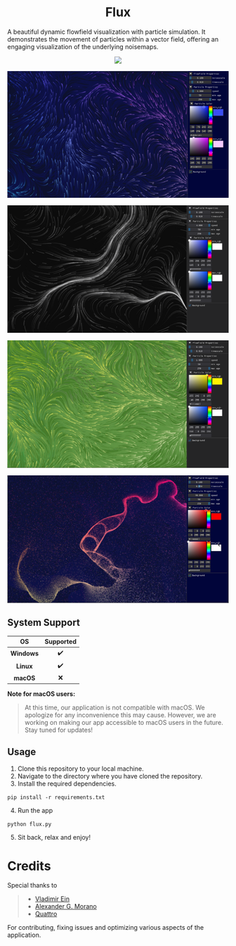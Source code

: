 ﻿<h1 align='center'>Flux</h1>
A beautiful dynamic flowfield visualization with particle simulation. It demonstrates the movement of particles within a vector field, offering an engaging visualization of the underlying noisemaps.
<p align='center'>
    <img src='assets\flux4-gif.gif'>
</p>
<p align='center'>
    <img src='assets\flux1.png'>
</p>
<p align='center'>
    <img src='assets\flux2.png'>
</p>
<p align='center'>
    <img src='assets\flux3.png'>
</p>
<p align='center'>
    <img src='assets\flux5.png'>
</p>

## System Support
|     OS    | Supported |
|   :---:   |   :---:   |
|**Windows**|    ✔️    |
| **Linux** |    ✔️    |
| **macOS** |    ❌    |

**Note for macOS users:**
> At this time, our application is not compatible with macOS. We apologize for any inconvenience this may cause. However, we are working on making our app accessible to macOS users in the future. Stay tuned for updates!



## Usage

1. Clone this repository to your local machine.
2. Navigate to the directory where you have cloned the repository.
3. Install the required dependencies.

```shell
pip install -r requirements.txt
```

4. Run the app

```shell
python flux.py
```

5. Sit back, relax and enjoy!

# Credits

Special thanks to

> - [Vladimir Ein](https://github.com/v-ein)
> - [Alexander G. Morano](https://github.com/Amorano)
> - [Quattro](https://github.com/QuattroMusic)

For contributing, fixing issues and optimizing various aspects of the application.
